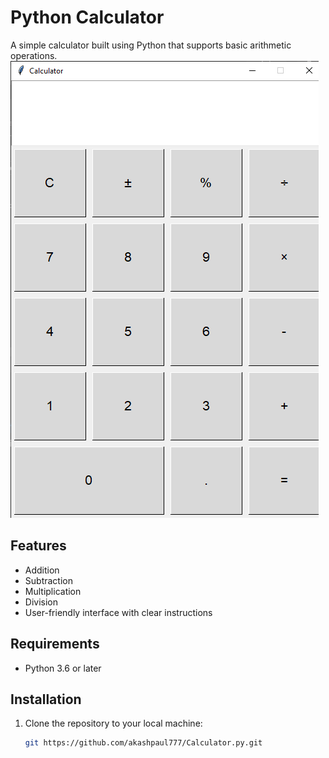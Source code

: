 # Python Calculator

A simple calculator built using Python that supports basic arithmetic operations.
![Project Logo](calc-UI.PNG)

## Features
- Addition
- Subtraction
- Multiplication
- Division
- User-friendly interface with clear instructions

## Requirements
- Python 3.6 or later

## Installation
1. Clone the repository to your local machine:
   ```bash
   git https://github.com/akashpaul777/Calculator.py.git
